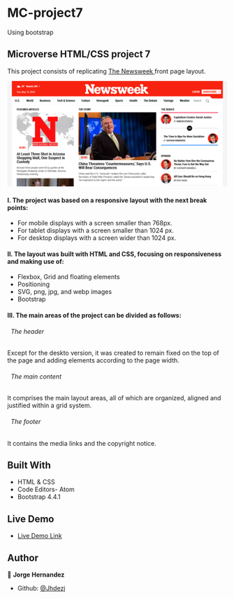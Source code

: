 # MC-project7
Using bootstrap

## Microverse HTML/CSS project 7
This project consists of replicating [The Newsweek ](https://www.newsweek.com/) front page layout.  



![screenshot](assets/images/readme-cover.png)

#### I. The project was based on a responsive layout with the next break points:
 - For mobile displays with a screen smaller than 768px.
 - For tablet displays with a screen smaller than 1024 px.
 - For desktop displays with a screen wider than 1024 px.

#### II. The layout was built with HTML and CSS,  focusing on responsiveness and making use of:
 - Flexbox, Grid and floating elements
 - Positioning
 - SVG, png, jpg, and webp images
 - Bootstrap

#### III. The main areas of the project can be divided as follows:

  ###### &nbsp; The header
  Except for the deskto version, it was created to remain fixed on the top of the page and adding elements according to the page width.

  ###### &nbsp; The main content
  It comprises the main layout areas, all of which are organized, aligned and justified within a grid system.

  ###### &nbsp; The footer
  It contains the media links and the copyright notice.

## Built With

- HTML & CSS
- Code Editors- Atom
- Bootstrap 4.4.1

## Live Demo

- [Live Demo Link](https://rawcdn.githack.com/Jhdezj/MC-project7/df753f835a736f712a732194644cf2bc1a8fd2c3/index.html)


## Author

👤 **Jorge Hernandez**

- Github: [@Jhdezj](https://github.com/Jhdezj)
